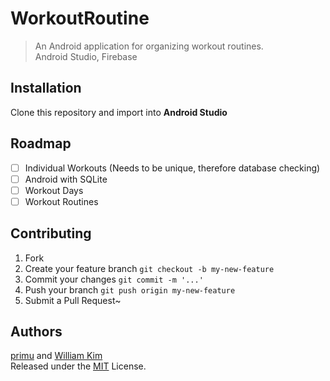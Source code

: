 # WorkoutRoutine

> An Android application for organizing workout routines.  
>   Android Studio, Firebase  

## Installation
Clone this repository and import into **Android Studio**

## Roadmap
- [ ] Individual Workouts (Needs to be unique, therefore database checking)
- [ ] Android with SQLite
- [ ] Workout Days
- [ ] Workout Routines

## Contributing
1. Fork
2. Create your feature branch `git checkout -b my-new-feature`
3. Commit your changes `git commit -m '...'`
4. Push your branch `git push origin my-new-feature`
5. Submit a Pull Request~

## Authors
[primu](https://github.com/RamsesO) and [William Kim](https://github.com/willeum) <br>
Released under the [MIT](./LICENSE) License.
